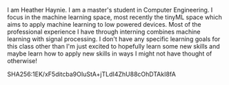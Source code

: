 I am Heather Haynie. I am a master's student in Computer Engineering. I focus in the machine learning space, most recently the 
tinyML space which aims to apply machine learning to low powered devices. Most of the professional experience I have through
interning combines machine learning with signal processing. I don't have any specific learning goals for this class
other than I'm just excited to hopefully learn some new skills and maybe learn how to apply new skills in ways I might
not have thought of otherwise!

SHA256:1EK/xF5ditcba9OIuStA+jTLdI4ZhU88cOhDTAkI8fA
